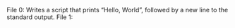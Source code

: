 File 0: Writes a script that prints “Hello, World”, followed by a new line to the standard output.
File 1: 
